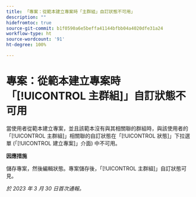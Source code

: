 ```yaml
---
title: 「專案：從範本建立專案時「主群組」自訂狀態不可用」
description: ""
hidefromtoc: true
source-git-commit: b1f0590a6e5beffa41144bfbb04a4020dfe31a24
workflow-type: ht
source-wordcount: '91'
ht-degree: 100%

---
```



# 專案：從範本建立專案時「[!UICONTROL 主群組]」自訂狀態不可用

當使用者從範本建立專案，並且該範本沒有與其相關聯的群組時，與該使用者的「[!UICONTROL 主群組]」相關聯的自訂狀態在「[!UICONTROL 狀態]」下拉選單 (「[!UICONTROL 建立專案]」介面) 中不可用。

**因應措施**

儲存專案，然後編輯狀態。專案儲存後，「[!UICONTROL 主群組]」自訂狀態可見。

_於 2023 年 3 月 30 日首次通報。_

